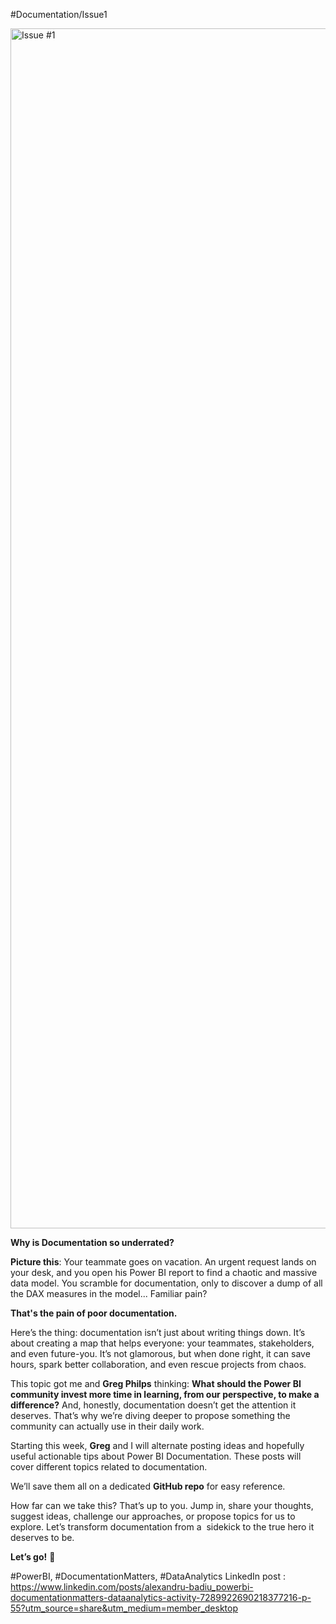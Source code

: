 #Documentation/Issue1

<img width="1920" alt="Issue #1" src="https://github.com/user-attachments/assets/f551a9b6-d1ca-4bdc-b56f-323f5f5186ed" />




**Why is Documentation so underrated?**

**Picture this**: Your teammate goes on vacation. An urgent request lands on your desk, and you open his Power BI report to find a chaotic and massive data model. You scramble for documentation, only to discover a dump of all the DAX measures in the model... Familiar pain? 

**That's the pain of poor documentation.**

Here’s the thing: documentation isn’t just about writing things down. It’s about creating a map that helps everyone: your teammates, stakeholders, and even future-you. It’s not glamorous, but when done right, it can save hours, spark better collaboration, and even rescue projects from chaos.

This topic got me and **Greg Philps** thinking: **What should the Power BI community invest more time in learning, from our perspective, to make a difference?** And, honestly, documentation doesn’t get the attention it deserves. That’s why we’re diving deeper to propose something the community can actually use in their daily work.

Starting this week, **Greg** and I will alternate posting ideas and hopefully useful actionable tips about Power BI Documentation. These posts will cover different topics related to documentation. 

We’ll save them all on a dedicated **GitHub repo** for easy reference.

How far can we take this? That’s up to you. Jump in, share your thoughts, suggest ideas, challenge our approaches, or propose topics for us to explore. Let’s transform documentation from a  sidekick to the true hero it deserves to be.

**Let’s go!** 🚀

#PowerBI, #DocumentationMatters, #DataAnalytics
LinkedIn post : https://www.linkedin.com/posts/alexandru-badiu_powerbi-documentationmatters-dataanalytics-activity-7289922690218377216-p-55?utm_source=share&utm_medium=member_desktop
